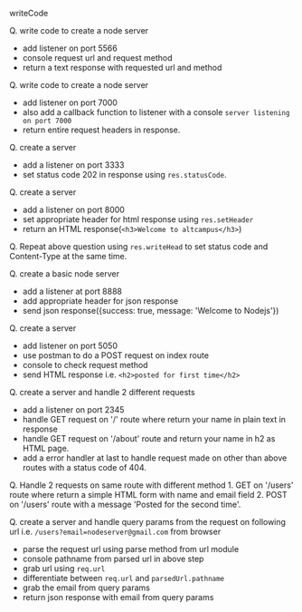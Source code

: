 writeCode







Q. write code to create a node server 
  - add listener on port 5566
  - console request url and request method
  - return a text response with requested url and method

Q. write code to create a node server 
  - add listener on port 7000
  - also add a callback function to listener with a console `server listening on port 7000`
  - return entire request headers in response.

Q. create a server
  - add a listener on port 3333
  - set status code 202 in response using `res.statusCode`.

Q. create a server 
  - add a listener on port 8000
  - set appropriate header for html response using `res.setHeader`
  - return an HTML response(`<h3>Welcome to altcampus</h3>`) 

Q. Repeat above question using `res.writeHead` to set status code and Content-Type at the same time.

Q. create a basic node server
  - add a listener at port 8888
  - add appropriate header for json response
  - send json response({success: true, message: 'Welcome to Nodejs'})

Q. create a server
  - add listener on port 5050
  - use postman to do a POST request on index route
  - console to check request method
  - send HTML response i.e. `<h2>posted for first time</h2>`

Q. create a server and handle 2 different requests
  - add a listener on port 2345
  - handle GET request on '/' route where return your name in plain text in response
  - handle GET request on '/about' route and return your name in h2 as HTML page.
  - add a error handler at last to handle request made on other than above routes with a status code of 404.
    
Q. Handle 2 requests on same route with different method
    1. GET on '/users' route where return a simple HTML form with name and email field
    2. POST on '/users' route with a message 'Posted for the second time'.

Q. create a server and handle query params from the request on following url i.e. `/users?email=nodeserver@gmail.com` from browser

  - parse the  request url using parse method from url module
  - console pathname from parsed url in above step
  - grab url using `req.url`
  - differentiate between `req.url` and `parsedUrl.pathname`
  - grab the email from query params
  - return json response with email from query params
